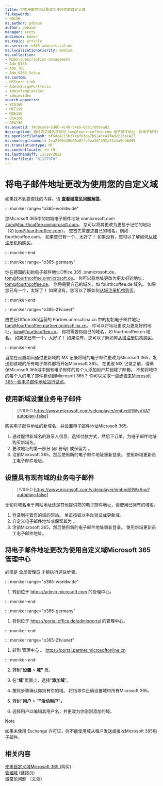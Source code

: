 ```yaml
---
title: 将电子邮件地址更改为使用您的自定义域
f1.keywords:
- NOCSH
ms.author: pebaum
author: pebaum
manager: scotv
audience: Admin
ms.topic: article
ms.service: o365-administration
ms.localizationpriority: medium
ms.collection:
- M365-subscription-management
- Adm_O365
- Adm_TOC
- Adm_O365_Setup
ms.custom:
- MSStore_Link
- AdminSurgePortfolio
- AdminTemplateSet
- adminvideo
search.appverid:
- BCS160
- MET150
- MOE150
- BEA160
- GEA150
ms.assetid: f4d8cae9-6d06-4c4b-b4e5-6581fd05ea82
description: 通过购买域名并添加 tom@fourthcoffee.com 电子邮件地址，将电子邮件地址更改为友好电子邮件地址，Microsoft 365。
ms.openlocfilehash: bf6de4115b37e6f83da7b924cc41f4d2c13ac427
ms.sourcegitcommit: 2ea2105d40b60a87fc9aa30f392a73a3a9db6d99
ms.translationtype: MT
ms.contentlocale: zh-CN
ms.lasthandoff: 11/20/2021
ms.locfileid: "61127976"
---
```

# <a name="change-your-email-address-to-use-your-custom-domain"></a>将电子邮件地址更改为使用您的自定义域

 如果找不到要查找的内容，请 **[查看域常见问题解答](../setup/domains-faq.yml)**。 
  
::: moniker range="o365-worldwide"

您Microsoft 365中的初始电子邮件地址 onmicrosoft.com .tom@fourthcoffee.onmicrosoft.com。 您可以将其更改为更易于记忆的地址（如 tom@fourthcoffee.com）。 您首先需要您自己的域名，例如 fourthcoffee.com。 如果您已有一个，太好了！ 如果没有，您可以了解如何[从域注册机构购买](../get-help-with-domains/buy-a-domain-name.md)。

::: moniker-end

::: moniker range="o365-germany"

你在德国的初始电子邮件地址Office 365 .onmicrosoft.de，tom@fourthcoffee.onmicrosoft.de。 你可以将地址更改为更友好的地址，tom@fourthcoffee.de。 你将需要自己的域名，如 fourthcoffee.de 域名。 如果您已有一个，太好了！ 如果没有，您可以了解如何[从域注册机构购买](../get-help-with-domains/buy-a-domain-name.md)。

::: moniker-end

::: moniker range="o365-21vianet"

由世纪Office 365运营的 Partner.onmschina.cn 中的初始电子邮件地址 tom@fourthcoffee.partner.onmschina.cn。 你可以将地址更改为更友好的地址，tom@fourthcoffee.cn。 你将需要你自己的域名，如 fourthcoffee.cn 域名。 如果您已有一个，太好了！ 如果没有，您可以了解如何[从域注册机构购买](../get-help-with-domains/buy-a-domain-name.md)。

::: moniker-end

当您在设置期间通过更新域的 MX 记录将域的电子邮件更改为Microsoft 365，发送到该域的所有电子邮件都将开始Microsoft 365。 在更改 MX 记录之前，请确保Microsoft 365域中拥有电子邮件的每个人添加用户并创建了邮箱。 不想将域中的每个人的电子邮件移动到Microsoft 365？ 你可以采取一些[步骤来Microsoft 365一些电子邮件地址进行试点](../misc/pilot-microsoft-365-from-my-custom-domain.md)。
  
## <a name="set-up-business-email-with-a-new-domain"></a>使用新域设置业务电子邮件

> [!VIDEO https://www.microsoft.com/videoplayer/embed/RWyVVA?autoplay=false]

购买电子邮件地址的新域名，并设置电子邮件地址Microsoft 365。

1. 通过提供新域名的联系人信息、选择付款方式，然后下订单，为电子邮件地址购买新域名。
1. 更改地址的第一部分 (@ 符号) 或保留为 。 
1. 注销Microsoft 365，然后使用新的电子邮件地址重新登录。 使用新域更新员工电子邮件地址。 

## <a name="set-up-business-email-with-an-existing-domain"></a>设置具有现有域的业务电子邮件

> [!VIDEO https://www.microsoft.com/videoplayer/embed/RWxApu?autoplay=false]

无论将域名用于网站地址还是其他提供商的电子邮件地址，请使用已拥有的域名。

1. 登录到托管您的域的网站。 单击按钮以手动验证或更新域。 
1. 自定义电子邮件地址或保留其为 。
1. 注销Microsoft 365，然后使用新的电子邮件地址重新登录。 使用新域更新员工电子邮件地址。

## <a name="change-your-email-address-to-use-your-custom-domain-using-the-microsoft-365-admin-center"></a>将电子邮件地址更改为使用自定义域Microsoft 365 管理中心

必须是 全局管理员 才能执行这些步骤。

::: moniker range="o365-worldwide"

1. 转到位于 <a href="https://go.microsoft.com/fwlink/p/?linkid=2024339" target="_blank">https://admin.microsoft.com</a> 的管理中心。

::: moniker-end

::: moniker range="o365-germany"

1. 转到位于 <a href="https://go.microsoft.com/fwlink/p/?linkid=848041" target="_blank">https://portal.office.de/adminportal</a> 的管理中心。

::: moniker-end

::: moniker range="o365-21vianet"

1. 转到 管理中心 。 <a href="https://go.microsoft.com/fwlink/p/?linkid=850627" target="_blank"> https://portal.partner.microsoftonline.cn </a>

::: moniker-end

2. 转到"**设置**  >  **域"** 页。

3. 在“**域**”页面上，选择“**添加域**”。

4. 按照步骤确认你拥有你的域。 将指导你正确设置域中所有Microsoft 365。

5. 转到"**用户**  >  **""活动用户"。**

6. 选择用户以编辑其用户名，并更改为你刚刚添加的域。

> [!NOTE]
> 如果未使用 Exchange 许可证，则不能使用域从租户发送或接收Microsoft 365电子邮件。
  
## <a name="related-content"></a>相关内容

[使用自定义域Microsoft 365 (](../get-help-with-domains/buy-a-domain-name.md)购买) \
[管理域](/admin) (链接页) \
[域常见问题](../setup/domains-faq.yml) （文章）
